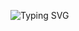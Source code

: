 ![Typing SVG](https://readme-typing-svg.demolab.com?font=Rubik+Burned&duration=3000&pause=1000&color=00F73F&background=FFFFFF00&random=false&width=435&lines=Full-stack+Developer+(MERN))
